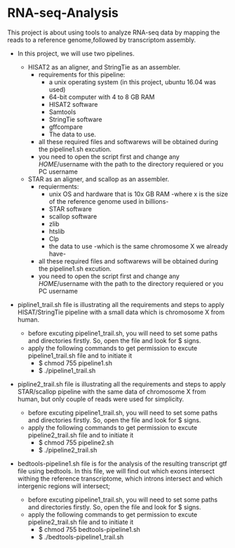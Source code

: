 # RNA-seq-Analysis
 This project is about using tools to analyze RNA-seq data by mapping the reads to a reference genome,followed by transcriptom assembly.
- In this project, we will use two pipelines. 
  - HISAT2 as an aligner, and StringTie as an assembler.
    * requirements for this pipeline: 
       * a unix operating system (in this project, ubuntu 16.04 was used) 
       * 64-bit computer with 4 to 8 GB RAM
       * HISAT2 software
       * Samtools
       * StringTie software
       * gffcompare
       * The data to use.
     * all these required files and softwarews will be obtained during the pipeline1.sh excution.
     * you need to open the script first and change any $HOME/$username with the path to the directory requiered or you PC username
  - STAR as an aligner, and scallop as an assembler. 
    * requierments: 
      * unix OS and hardware that is 10x GB RAM -where x is the size of the reference genome used in billions-  
      * STAR software
      * scallop software
      * zlib
      * htslib
      * Clp
      * the data to use -which is the same chromosome X we already have-
     * all these required files and softwarews will be obtained during the pipeline1.sh excution. 
     * you need to open the script first and change any $HOME/$username with the path to the directory requiered or you PC username
     
     
- pipline1_trail.sh file is illustrating all the requirements and steps to apply HISAT/StringTie pipeline with a small data which is chromosome X from human. 
  * before excuting pipeline1_trail.sh, you will need to set some paths and directories firstly. So, open the file and look for $ signs.
  * apply the following commands to get permission to excute pipeline1_trail.sh file and to initiate it
    * $ chmod 755 pipeline1.sh 
    * $ ./pipeline1_trail.sh
   
   
- pipline2_trail.sh file is illustrating all the requirements and steps to apply STAR/scallop pipeline with the same data of chromosome X from human, but only couple of reads were used for simplicity. 
  * before excuting pipeline1_trail.sh, you will need to set some paths and directories firstly. So, open the file and look for $ signs.
  * apply the following commands to get permission to excute pipeline2_trail.sh file and to initiate it
    * $ chmod 755 pipeline2.sh 
    * $ ./pipeline2_trail.sh

- bedtools-pipeline1.sh file is for the analysis of the resulting transcript gtf file using bedtools. In this file, we will find out which exons intersect withing the reference transcriptome, which introns intersect and which intergenic regions will intersect; 

  * before excuting pipeline1_trail.sh, you will need to set some paths and directories firstly. So, open the file and look for $ signs.
  * apply the following commands to get permission to excute pipeline2_trail.sh file and to initiate it
    * $ chmod 755 bedtools-pipeline1.sh 
    * $ ./bedtools-pipeline1_trail.sh
 
